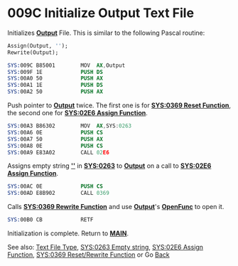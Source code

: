 # 009C Initialize Output Text File

Initializes **[Output](TEXT-FILE-TYPE.md)** File. This is similar to the following Pascal routine:

```pascal
Assign(Output, '');
Rewrite(Output);
```

```nasm
SYS:009C B85001        MOV	AX,Output
SYS:009F 1E            PUSH	DS
SYS:00A0 50            PUSH	AX
SYS:00A1 1E            PUSH	DS
SYS:00A2 50            PUSH	AX
```

Push pointer to **[Output](TEXT-FILE-TYPE.md)** twice. The first one is for **[SYS:0369 Reset Function](0364-RESET-REWRITE-FUNC.md)**, the second one for **[SYS:02E6 Assign Function](02E6-ASSIGN-FUNC.md)**.

```nasm
SYS:00A3 B86302        MOV	AX,SYS:0263
SYS:00A6 0E            PUSH	CS
SYS:00A7 50            PUSH	AX
SYS:00A8 0E            PUSH	CS
SYS:00A9 E83A02        CALL	02E6
```

Assigns empty string **[''](0263-DATA-COPYRIGHT.md)** in **[SYS:0263](0263-DATA-COPYRIGHT.md)** to **[Output](TEXT-FILE-TYPE.md)** on a call to **[SYS:02E6 Assign Function](02E6-ASSIGN-FUNC.md)**.

```nasm
SYS:00AC 0E            PUSH	CS
SYS:00AD E8B902        CALL	0369
```

Calls **[SYS:0369 Rewrite Function](0364-RESET-REWRITE-FUNC.md)** and use **[Output](TEXT-FILE-TYPE.md)**'s **[OpenFunc](TEXT-FILE-TYPE.md)** to open it.

```nasm
SYS:00B0 CB            RETF
```

Initialization is complete. Return to **[MAIN](MAIN.md)**.

See also: [Text File Type](TEXT-FILE-TYPE.md), [SYS:0263 Empty string](0263-DATA-COPYRIGHT.md), [SYS:02E6 Assign Function](02E6-ASSIGN-FUNC.md), [SYS:0369 Reset/Rewrite Function](0364-RESET-REWRITE-FUNC.md) or Go [Back](../README.md)

